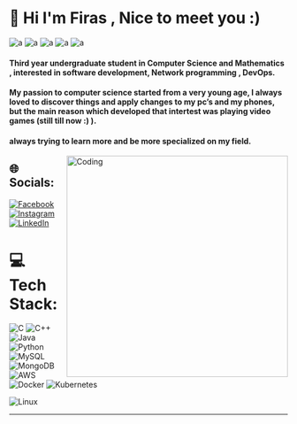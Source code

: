 # 💫 Hi I'm Firas , Nice to meet you :)
![a](https://img.shields.io/badge/Android_Studio-3DDC84?style=for-the-badge&logo=android-studio&logoColor=white)
![a](https://img.shields.io/badge/Eclipse-2C2255?style=for-the-badge&logo=eclipse&logoColor=white)
![a](https://img.shields.io/badge/IntelliJ_IDEA-000000.svg?style=for-the-badge&logo=intellij-idea&logoColor=white)
![a](https://img.shields.io/badge/PyCharm-000000.svg?&style=for-the-badge&logo=PyCharm&logoColor=white)
![a](https://img.shields.io/badge/Visual_Studio-5C2D91?style=for-the-badge&logo=visual%20studio&logoColor=white)
#### Third year undergraduate student in Computer Science and Mathematics , interested in software development, Network programming , DevOps.
#### My passion to computer science started from a very young age, I always loved to discover things and apply changes to my pc’s and my phones, but the main reason which developed that intertest was playing video games (still till now :) ).
#### always trying to learn more and be more specialized on my field.

<img align="right" alt="Coding" width="400" src="https://cdn.dribbble.com/users/1162077/screenshots/3848914/programmer.gif">

## 🌐 Socials:
[![Facebook](https://img.shields.io/badge/Facebook-%231877F2.svg?logo=Facebook&logoColor=white)](https://facebook.com/firasnaamneh) [![Instagram](https://img.shields.io/badge/Instagram-%23E4405F.svg?logo=Instagram&logoColor=white)](https://instagram.com/firasnaamneh) [![LinkedIn](https://img.shields.io/badge/LinkedIn-%230077B5.svg?logo=linkedin&logoColor=white)](https://www.linkedin.com/in/firas-naamneh-ba3906248/) 

# 💻 Tech Stack:
![C](https://img.shields.io/badge/c-%2300599C.svg?style=for-the-badge&logo=c&logoColor=white) ![C++](https://img.shields.io/badge/c++-%2300599C.svg?style=for-the-badge&logo=c%2B%2B&logoColor=white) ![Java](https://img.shields.io/badge/java-%23ED8B00.svg?style=for-the-badge&logo=java&logoColor=white) ![Python](https://img.shields.io/badge/python-3670A0?style=for-the-badge&logo=python&logoColor=ffdd54)  ![MySQL](https://img.shields.io/badge/mysql-%2300f.svg?style=for-the-badge&logo=mysql&logoColor=white)![MongoDB](https://img.shields.io/badge/MongoDB-%234ea94b.svg?style=for-the-badge&logo=mongodb&logoColor=white) 
![AWS](https://img.shields.io/badge/AWS-%23FF9900.svg?style=for-the-badge&logo=amazon-aws&logoColor=white)
![Docker](https://img.shields.io/badge/docker-%230db7ed.svg?style=for-the-badge&logo=docker&logoColor=white)
![Kubernetes](https://img.shields.io/badge/kubernetes-%23326ce5.svg?style=for-the-badge&logo=kubernetes&logoColor=white)

![Linux](https://img.shields.io/badge/Linux-FCC624?style=for-the-badge&logo=linux&logoColor=black)



---


